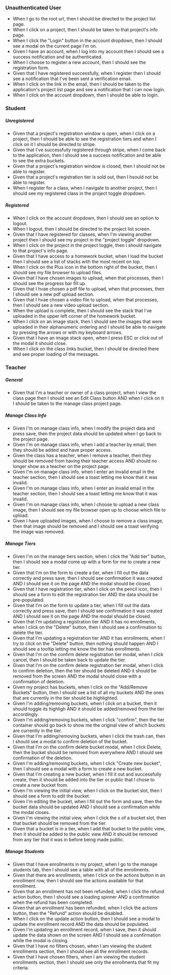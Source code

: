 ### Unauthenticated User

- When I go to the root url, then I should be directed to the project list page.
- When I click on a project, then I should be taken to that project's info page.
- When I click the "Login" button in the account dropdown, then I should see a modal on the current page I'm on.
- Given I have an account, when I log into my account then I should see a success notification and be authenticated.
- When I choose to register a new account, then I should see the registration form.
- Given that I have registered successfully, when I register then I should see a notification that I've been sent a verification email.
- When I click on the link in the email, then I should be taken to the application's project list page and see a notification that I can now login.
- When I click on the account dropdown, then I should be able to login.

### Student

##### Unregistered

- Given that a project's registration window is open, when I click on a project, then I should be able to see the registration tiers and when I click on it I should be directed to stripe.
- Given that I've successfully registered through stripe, when I come back to the application, then I should see a success notification and be able to see the extra buckets.
- Given that a project's registration window is closed, then I should not be able to register.
- Given that a project's registration tier is sold out, then I hsould not be able to register.
- When I register for a class, when I navigate to another project, then I should see my registered class in the project toggle dropdown.

##### Registered

- When I click on the account dropdown, then I should see an option to logout.
- When I logout, then I should be directed to the project list screen.
- Given that I have registered for classes, when I'm viewing another project then I should see my project in the "project toggle" dropdown.
- When I click on the project in the project toggle, then I should navigate to that project's info page.
- Given that I have access to a homework bucket, when I load the bucket then I should see a list of stacks with the most recent on top.
- When I click on the Plus icon in the bottom right of the bucket, then I should see my file browser to upload files.
- Given that I have chosen images to upload, when that processes, then I should see the progress bar fill up.
- Given that I hvae chosen a pdf file to upload, when that processes, then I should see a new pdf upload section.
- Given that I hvae chosen a video file to upload, when that processes, then I should see a new video upload section.
- When the upload is complete, then I should see the stack that I've uploaded in the upper left corner of the homework bucket.
- When I click on an image stack, then I should see the images that were uploaded in their alphanumeric ordering and I should be able to navigate by pressing the arrows or with my keyboard arrows.
- Given that I have an image stack open, when I press ESC or click out of the modal it should close.
- When I click on the class links bucket, then I should be directed there and see proper loading of the messages.

### Teacher

##### General

- Given that I'm a teacher or owner of a class project, when I view the class page then I should see an Edit Class button AND when I click on it I should be taken to the manage class project page.

##### Manage Class Info

- Given I'm on manage class info, when I modify the project data and press save, then the project data should be updated when I go back to the project page.
- Given I'm on manage class info, when I add a teacher by email, then they should be added and have proper access.
- Given the class has a teacher, when I remove a teacher, then they should be removed from having their teacher access AND should no longer show as a teacher on the project page.
- Given I'm on manage class info, when I enter an invalid email in the teacher section, then I should see a toast letting me know that it was invalid.
- Given I'm on manage class info, when I enter an invalid email in the teacher section, then I should see a toast letting me know that it was invalid.
- Given I'm on manage class info, when I choose to upload a new class image, then I should see my file browser open up to choose which file to upload.
- Given I have uploaded images, when I choose to remove a class image, then that image should be removed and I should see a toast verifying the image was removed.

##### Manage Tiers

- Given I'm on the manage tiers section, when I click the "Add tier" button, then I should see a modal come up with a form for me to create a new tier.
- Given that I'm on the form to create a tier, when I fill out the data correctly and press save, then I should see confirmation it was created AND I should see it on the page AND the modal should be closed.
- Given that I have registration tier, when I click on the pencil icon, then I should see a form to edit the registration tier AND the data should be pre-populated.
- Given that I'm on the form to update a tier, when I fill out the data correctly and press save, then I should see confirmation it was created AND I should see it on the page AND the modal should be closed.
- Given that I'm updating a registration tier AND it has no enrollments, when I click on the "Delete" button, then I should see a confirmation to delete the tier.
- Given that I'm updating a registration tier AND it has enrollments, when I try to click on the "Delete" button, then nothing should happen AND I should see a tooltip letting me know the tier has enrollments.
- Given that I'm on the confirm delete registration tier modal, when I click cancel, then I should be taken back to update the tier.
- Given that I'm on the confirm delete registration tier modal, when I click to confirm deletion, then the tier should be deleted AND it should be removed from the screen AND the modal should close with a confirmation of deletion.
- Given my project has buckets, when I click on the "Add/Remove Buckets" button, then I should see a list of all my buckets AND the ones that are currently in the tier should be highlighted.
- Given I'm adding/removing buckets, when I click on a bucket, then it should toggle its highligh AND it should be added/removed from the tier accordingly.
- Given I'm adding/removing buckets, when I click "confirm", then the tier container should go back to show me the original view of which buckets are currently in the tier.
- Given that I'm adding/removing buckets, when I click the trash can, then I should see a modal to confirm deletion of the bucket.
- Given that I'm on the confirm delete bucket modal, when I click Delete, then the bucket should be removed from everywhere AND I should see confirmation of the deletion.
- Given I'm adding/removing buckets, when I click "Create new bucket", then I should see a modal with a form to create a new bucket.
- Given that I'm creating a new bucket, when I fill it out and successfully create, then it should be added into the tier or public that I chose to create a new bucket from.
- Given I'm viewing the initial view, when I click on the bucket slot, then I should see a form to edit the bucket.
- Given I'm editing the bucket, when I fill out the form and save, then the bucket data should be updated AND I should see a confirmation while the modal closes.
- Given I'm viewing the initial view, when I click the x of a bucket slot, then that bucket should be removed from the tier.
- Given that a bucket is in a tier, when I add that bucket to the public view, then it should be added to the public view AND it should be removed from any tier that it was in before being made public.

##### Manage Students

- Given that I have enrollments in my project, when I go to the manage students tab, then I should see a table with all of the enrollments.
- Given that there are enrollments, when I click on the actions button in an enrollment row, then I should see the actions available for that enrollment.
- Given that an enrollment has not been refunded, when I click the refund action button, then I should see a loading spinner AND a confirmation when the refund has been completed.
- Given that an enrollment has been refunded, when I click the actions button, then the "Refund" action should be disabled.
- When I click on the update action button, then I should see a modal to update the enrollment record AND the data should be populated.
- Given I'm updating an enrollment record, when I save, then it should update the data shown on the screen AND I should see a confirmation while the modal is closing.
- Given that I have no filters chosen, when I am viewing the student enrollments section, then I should see all the enrollment records.
- Given that I have chosen filters, when I am viewing the student enrollments section, then I should see only the enrollments that fit my criteria.
